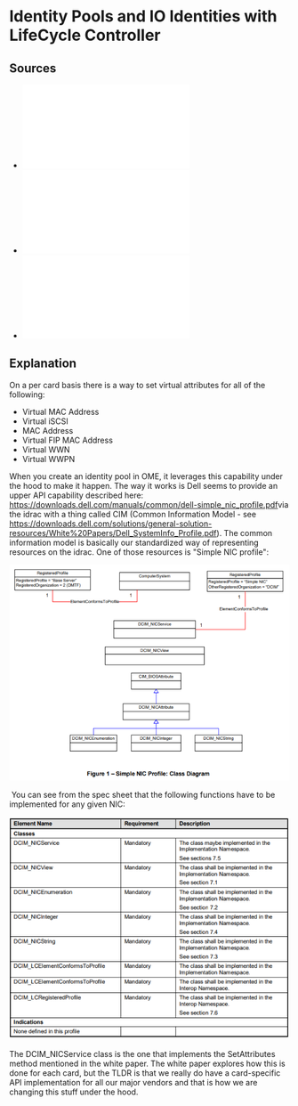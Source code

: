 # Identity Pools and IO Identities with LifeCycle Controller

## Sources

- ![IO Identity Setup Using Lifecycle Controller](./IO_IdentityWhitePaper.pdf)
- ![Dell Simple NIC Profile](dell-simple_nic_profile.pdf)
- ![Dell SystemInfo Profile](Dell_SystemInfo_Profile.pdf)

## Explanation

On a per card basis there is a way to set virtual attributes for all of the following:​
 
- Virtual MAC Address
- Virtual iSCSI
- MAC Address
- Virtual FIP MAC Address
- Virtual WWN
- Virtual WWPN 
 
When you create an identity pool in OME, it leverages this capability under the hood to make it happen. The way it works is Dell seems to provide an upper API capability described here: https://downloads.dell.com/manuals/common/dell-simple_nic_profile.pdf​ via the idrac with a thing called CIM (Common Information Model - see https://downloads.dell.com/solutions/general-solution-resources/White%20Papers/Dell_SystemInfo_Profile.pdf). The common information model is basically our standardized way of representing resources on the idrac. One of those resources is "Simple NIC profile":

 ![](2021-01-12-09-15-20.png)

​
You can see from the spec sheet that the following functions have to be implemented for any given NIC:

![](2021-01-12-09-15-32.png)

The DCIM_NICService class is the one that implements the SetAttributes method mentioned in the white paper. The white paper explores how this is done for each card, but the TLDR is that we really do have a card-specific API implementation for all our major vendors and that is how we are changing this stuff under the hood.